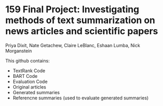 # 159 Final Project: Investigating methods of text summarization on news articles and scientific papers

Priya Dixit, Nate Getachew, Claire LeBlanc, Eshaan Lumba, Nick Morganstein

This github contains:
- TextRank Code
- BART Code
- Evaluation Code
- Original articles
- Generated summaries
- Referencne summaries (used to evaluate generated summaries)
